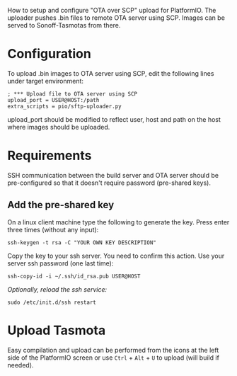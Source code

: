How to setup and configure "OTA over SCP" upload for PlatformIO. The uploader pushes .bin files to remote OTA server using SCP. Images can be served to Sonoff-Tasmotas from there.

# Configuration
To upload .bin images to OTA server using SCP, edit the following lines under target environment:
```
; *** Upload file to OTA server using SCP
upload_port = USER@HOST:/path
extra_scripts = pio/sftp-uploader.py
```
upload_port should be modified to reflect user, host and path on the host where images should be uploaded.

# Requirements
SSH communication between the build server and OTA server should be pre-configured so that it doesn't require password (pre-shared keys).

## Add the pre-shared key
On a linux client machine type the following to generate the key. Press enter three times (without any input):
```
ssh-keygen -t rsa -C "YOUR OWN KEY DESCRIPTION"
```
Copy the key to your ssh server. You need to confirm this action. Use your server ssh password (one last time):
```
ssh-copy-id -i ~/.ssh/id_rsa.pub USER@HOST
```
_Optionally, reload the ssh service:_
```
sudo /etc/init.d/ssh restart
```

# Upload Tasmota
Easy compilation and upload can be performed from the icons at the left side of the PlatformIO screen or use `Ctrl` + `Alt` + `U` to upload (will build if needed).